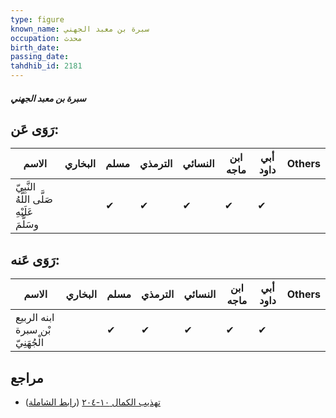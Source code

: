 ```yaml
---
type: figure
known_name: سبرة بن معبد الجهني
occupation: محدث
birth_date:
passing_date:
tahdhib_id: 2181
---
```

##### سبرة بن معبد الجهني

## رَوَى عَن:
| الاسم                                      | البخاري | مسلم | الترمذي | النسائي | ابن ماجه | أبي داود | Others |
| ------------------------------------------ | ------- | ---- | ------- | ------- | -------- | -------- | ------ |
| النَّبِيّ صَلَّى اللَّهُ عَلَيْهِ وسَلَّمَ |         | ✔    | ✔       | ✔       | ✔        | ✔        |        |
## رَوَى عَنه:
| الاسم                            | البخاري | مسلم | الترمذي | النسائي | ابن ماجه | أبي داود | Others |
| -------------------------------- | ------- | ---- | ------- | ------- | -------- | -------- | ------ |
| ابنه الربيع بْن سبرة الْجُهَنِيّ |         | ✔    | ✔       | ✔       | ✔        | ✔        |        |
## مراجع
- [تهذيب الكمال ١٠-٢٠٤](obsidian://open?vault=Tahdhib-al-Kamal&file=Figures/٢١٨١-سبرة%20بن%20معبد%20الجهني) ([رابط الشاملة](https://shamela.ws/book/3722/4976))